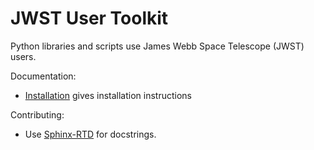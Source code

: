 # JWST User Toolkit

Python libraries and scripts use James Webb Space Telescope (JWST) users.

Documentation:
- [Installation](https://github.com/spacetelescope/jwstuser/wiki/Installation) gives installation instructions

Contributing:
- Use [Sphinx-RTD](https://sphinx-rtd-tutorial.readthedocs.io/en/latest/docstrings.html) for docstrings.
